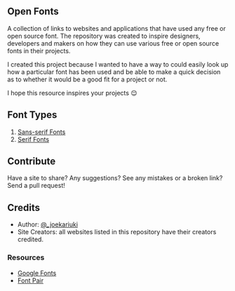 

##  Open Fonts 

A collection of links to websites and applications that have used any free or open source font. The repository was created to inspire designers, developers and makers on how they can use various free or open source fonts in their projects.

I created this project because I wanted to have a way to could easily look up how a particular font has been used and be able to make a quick decision as to whether it would be a good fit for a project or not.

I hope this resource inspires your projects :relieved:


## Font Types

1. [Sans-serif Fonts](./Sans-serif-Fonts.md)
2. [Serif Fonts](./Serif-Fonts.md)

## Contribute

Have a site to share? Any suggestions? See any mistakes or a broken link? Send a pull request!

## Credits
* Author: [@_joekariuki](https://twitter.com/_joekariuki)
* Site Creators: all websites listed in this repository have their creators credited.

### Resources
* [Google Fonts](https://fonts.google.com/)
* [Font Pair](https://fontpair.co/)

